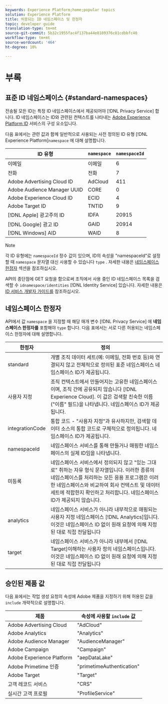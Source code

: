 ```yaml
---
keywords: Experience Platform;home;popular topics
solution: Experience Platform
title: 허용되는 ID 네임스페이스 및 한정자
topic: developer guide
translation-type: tm+mt
source-git-commit: 5b32c1955fac4f137ba44e8189376c81cdbbfc40
workflow-type: tm+mt
source-wordcount: '464'
ht-degree: 10%

---
```



# 부록

## 표준 ID 네임스페이스 {#standard-namespaces}

전송될 모든 ID는 특정 ID 네임스페이스에서 제공되어야 [!DNL Privacy Service] 합니다. ID 네임스페이스는 ID와 관련된 컨텍스트를 나타내는 [Adobe Experience Platform ID](../../identity-service/home.md) 서비스의 구성 요소입니다.

다음 표에서는 관련 값과 함께 일반적으로 사용되는 사전 정의된 ID 유형 [!DNL Experience Platform]`namespace` 에 대해 설명합니다.

| ID 유형 | `namespace` | `namespaceId` |
| --- | --- | --- |
| 이메일 | 이메일 | 6 |
| 전화 | 전화 | 7 |
| Adobe Advertising Cloud ID | AdCloud | 411 |
| Adobe Audience Manager UUID | CORE | 0 |
| Adobe Experience Cloud ID | ECID | 4 |
| Adobe Target ID | TNTID | 9 |
| [!DNL Apple] 광고주의 ID | IDFA | 20915 |
| [!DNL Google] 광고 ID | GAID | 20914 |
| [!DNL Windows] AID | WAID | 8 |

>[!NOTE]
>
>각 ID 유형에는 `namespaceId` 정수 값이 있으며, ID의 속성을 &quot;namespaceId&quot;로 설정할 때 `namespace` 문자열 대신 사용할 수 있습니다 `type` . 자세한 내용은 [네임스페이스 한정자](#namespace-qualifiers) 섹션을 참조하십시오.

API의 종단점에 GET 요청을 함으로써 조직에서 사용 중인 ID 네임스페이스 목록을 검색할 수 `idnamespace/identities` [!DNL Identity Service] 있습니다. 자세한 내용은 [ID 서비스 개발자 가이드를](../../identity-service/api/getting-started.md) 참조하십시오.

## 네임스페이스 한정자

API에서 값 `namespace` 을 지정할 때 해당 매개 변수 [!DNL Privacy Service] 에 **네임스페이스 한정자를** 포함해야 `type` 합니다. 다음 표에서는 서로 다른 허용되는 네임스페이스 한정자에 대해 설명합니다.

| 한정자 | 정의 |
| --------- | ---------- |
| standard | 개별 조직 데이터 세트(예: 이메일, 전화 번호 등)와 연결되지 않고 전체적으로 정의된 표준 네임스페이스 네임스페이스 ID가 제공됩니다. |
| 사용자 지정 | 조직 컨텍스트에서 만들어지는 고유한 네임스페이스이며, 조직 간에 공유되지 않습니다 [!DNL Experience Cloud]. 이 값은 검색할 친숙한 이름(&quot;이름&quot; 필드)을 나타냅니다. 네임스페이스 ID가 제공됩니다. |
| integrationCode | 통합 코드 - &quot;사용자 지정&quot;과 유사하지만, 검색할 데이터 소스의 통합 코드로 구체적으로 정의됩니다. 네임스페이스 ID가 제공됩니다. |
| namespaceId | 네임스페이스 서비스를 통해 만들거나 매핑한 네임스페이스의 실제 ID임을 나타냅니다. |
| 미등록 | 네임스페이스 서비스에서 정의되지 않고 &quot;있는 그대로&quot; 취하는 자유 형식 문자열입니다. 이러한 종류의 네임스페이스를 처리하는 모든 응용 프로그램은 이러한 네임스페이스와 비교하여 회사 컨텍스트 및 데이터 세트에 적합한지 확인하고 처리합니다. 네임스페이스 ID가 제공되지 않습니다. |
| analytics | 네임스페이스 서비스가 아니라 내부적으로 매핑되는 사용자 지정 네임스페이스 [!DNL Analytics]입니다. 이것은 네임스페이스 ID 없이 원래 요청에 의해 지정된 대로 직접 전달됩니다 |
| target | 네임스페이스 서비스가 아니라 내부에서 [!DNL Target]이해하는 사용자 정의 네임스페이스입니다. 이것은 네임스페이스 ID 없이 원래 요청에 의해 지정된 대로 직접 전달됩니다 |

## 승인된 제품 값

다음 표에서는 작업 생성 요청의 속성에 Adobe 제품을 지정하기 위해 허용된 값을 `include` 개략적으로 설명합니다.

| 제품 | 속성에 사용할 `include` 값 |
--- | ---
| Adobe Advertising Cloud | &quot;AdCloud&quot; |
| Adobe Analytics | &quot;Analytics&quot; |
| Adobe Audience Manager | &quot;AudienceManager&quot; |
| Adobe Campaign | &quot;Campaign&quot; |
| Adobe Experience Platform | &quot;aepDataLake&quot; |
| Adobe Primetime 인증 | &quot;primetimeAuthentication&quot; |
| Adobe Target | &quot;Target&quot; |
| 고객 레코드 서비스 | &quot;CRS&quot; |
| 실시간 고객 프로필 | &quot;ProfileService&quot; |